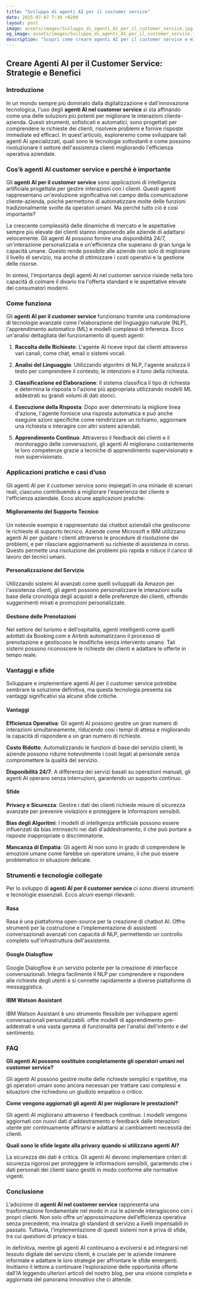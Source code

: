 ```yaml
---
title: "Sviluppo di agenti AI per il customer service"
date: 2025-07-07 7:30 +0200
layout: post
image: assets/images/Sviluppo_di_agenti_AI_per_il_customer_service.jpg
og_image: assets/images/Sviluppo_di_agenti_AI_per_il_customer_service.jpg
description: "Scopri come creare agenti AI per il customer service e migliorare l'assistenza clienti e l'efficienza operativa con soluzioni innovative e smart."
---
```


## Creare Agenti AI per il Customer Service: Strategie e Benefici

### Introduzione

In un mondo sempre più dominato dalla digitalizzazione e dall'innovazione tecnologica, l'uso degli **agenti AI nel customer service** si sta affinando come una delle soluzioni più potenti per migliorare le interazioni cliente-azienda. Questi strumenti, sofisticati e automatici, sono progettati per comprendere le richieste dei clienti, risolvere problemi e fornire risposte immediate ed efficaci. In quest'articolo, esploreremo come sviluppare tali agenti AI specializzati, quali sono le tecnologie sottostanti e come possono rivoluzionare il settore dell'assistenza clienti migliorando l'efficienza operativa aziendale.

### Cos’è agenti AI customer service e perché è importante

Gli **agenti AI per il customer service** sono applicazioni di intelligenza artificiale progettate per gestire interazioni con i clienti. Questi agenti rappresentano un'evoluzione significativa nel campo della comunicazione cliente-azienda, poiché permettono di automatizzare molte delle funzioni tradizionalmente svolte da operatori umani. Ma perché tutto ciò è così importante?

La crescente complessità delle dinamiche di mercato e le aspettative sempre più elevate dei clienti stanno imponendo alle aziende di adattarsi velocemente. Gli agenti AI possono fornire una disponibilità 24/7, un'interazione personalizzata e un'efficienza che superano di gran lunga le capacità umane. Questo rende possibile alle aziende non solo di migliorare il livello di servizio, ma anche di ottimizzare i costi operativi e la gestione delle risorse.

In sintesi, l'importanza degli agenti AI nel customer service risiede nella loro capacità di colmare il divario tra l'offerta standard e le aspettative elevate dei consumatori moderni.

### Come funziona

Gli **agenti AI per il customer service** funzionano tramite una combinazione di tecnologie avanzate come l'elaborazione del linguaggio naturale (NLP), l'apprendimento automatico (ML) e modelli complessi di inferenza. Ecco un'analisi dettagliata del funzionamento di questi agenti:

1. **Raccolta delle Richieste**: L'agente AI riceve input dai clienti attraverso vari canali, come chat, email o sistemi vocali.

2. **Analisi del Linguaggio**: Utilizzando algoritmi di NLP, l'agente analizza il testo per comprendere il contesto, le intenzioni e il tono della richiesta.

3. **Classificazione ed Elaborazione**: Il sistema classifica il tipo di richiesta e determina la risposta o l'azione più appropriata utilizzando modelli ML addestrati su grandi volumi di dati storici.

4. **Esecuzione della Risposta**: Dopo aver determinato la migliore linea d'azione, l'agente fornisce una risposta automatica e può anche eseguire azioni specifiche come reindirizzare un richiamo, aggiornare una richiesta o interagire con altri sistemi aziendali.

5. **Apprendimento Continuo**: Attraverso il feedback dei clienti e il monitoraggio delle conversazioni, gli agenti AI migliorano costantemente le loro competenze grazie a tecniche di apprendimento supervisionato e non supervisionato.

### Applicazioni pratiche e casi d’uso

Gli agenti AI per il customer service sono impiegati in una miriade di scenari reali, ciascuno contribuendo a migliorare l'esperienza del cliente e l'efficienza aziendale. Ecco alcune applicazioni pratiche:

#### Miglioramento del Supporto Tecnico

Un notevole esempio è rappresentato dai chatbot aziendali che gestiscono le richieste di supporto tecnico. Aziende come Microsoft e IBM utilizzano agenti AI per guidare i clienti attraverso le procedure di risoluzione dei problemi, e per rilasciare aggiornamenti su richieste di assistenza in corso. Questo permette una risoluzione dei problemi più rapida e riduce il carico di lavoro dei tecnici umani.

#### Personalizzazione del Servizio

Utilizzando sistemi AI avanzati come quelli sviluppati da Amazon per l'assistenza clienti, gli agenti possono personalizzare le interazioni sulla base della cronologia degli acquisti e delle preferenze dei clienti, offrendo suggerimenti mirati e promozioni personalizzate.

#### Gestione delle Prenotazioni

Nel settore del turismo e dell’ospitalità, agenti intelligenti come quelli adottati da Booking.com e Airbnb automatizzano il processo di prenotazione e gestiscono le modifiche senza intervento umano. Tali sistemi possono riconoscere le richieste dei clienti e adattare le offerte in tempo reale.

### Vantaggi e sfide

Sviluppare e implementare agenti AI per il customer service potrebbe sembrare la soluzione definitiva, ma questa tecnologia presenta sia vantaggi significativi sia alcune sfide critiche.

#### Vantaggi

**Efficienza Operativa**: Gli agenti AI possono gestire un gran numero di interazioni simultaneamente, riducendo così i tempi di attesa e migliorando la capacità di rispondere a un gran numero di richieste.

**Costo Ridotto**: Automatizzando le funzioni di base del servizio clienti, le aziende possono ridurre notevolmente i costi legati al personale senza compromettere la qualità del servizio.

**Disponibilità 24/7**: A differenza dei servizi basati su operazioni manuali, gli agenti AI operano senza interruzioni, garantendo un supporto continuo.

#### Sfide

**Privacy e Sicurezza**: Gestire i dati dei clienti richiede misure di sicurezza avanzate per prevenire violazioni e proteggere le informazioni sensibili.

**Bias degli Algoritmi**: I modelli di intelligenza artificiale possono essere influenzati da bias intrinsechi nei dati d'addestramento, il che può portare a risposte inappropriate o discriminatorie.

**Mancanza di Empatia**: Gli agenti AI non sono in grado di comprendere le emozioni umane come farebbe un operatore umano, il che può essere problematico in situazioni delicate.

### Strumenti e tecnologie collegate

Per lo sviluppo di **agenti AI per il customer service** ci sono diversi strumenti e tecnologie essenziali. Ecco alcuni esempi rilevanti:

#### Rasa

Rasa è una piattaforma open-source per la creazione di chatbot AI. Offre strumenti per la costruzione e l'implementazione di assistenti conversazionali avanzati con capacità di NLP, permettendo un controllo completo sull'infrastruttura dell'assistente.

#### Google Dialogflow

Google Dialogflow è un servizio potente per la creazione di interfacce conversazionali. Integra facilmente il NLP per comprendere e rispondere alle richieste degli utenti e si connette rapidamente a diverse piattaforme di messaggistica.

#### IBM Watson Assistant

IBM Watson Assistant è uno strumento flessibile per sviluppare agenti conversazionali personalizzabili. offre modelli di apprendimento pre-addestrati e una vasta gamma di funzionalità per l'analisi dell'intento e del sentimento.

### FAQ

**Gli agenti AI possono sostituire completamente gli operatori umani nel customer service?**

Gli agenti AI possono gestire molte delle richieste semplici e ripetitive, ma gli operatori umani sono ancora necessari per trattare casi complessi e situazioni che richiedono un giudizio empatico o critico.

**Come vengono aggiornati gli agenti AI per migliorare le prestazioni?**

Gli agenti AI migliorano attraverso il feedback continuo. I modelli vengono aggiornati con nuovi dati d'addestramento e feedback dalle interazioni utente per continuamente affinarsi e adattarsi ai cambiamenti necessità dei clienti.

**Quali sono le sfide legate alla privacy quando si utilizzano agenti AI?**

La sicurezza dei dati è critica. Gli agenti AI devono implementare criteri di sicurezza rigorosi per proteggere le informazioni sensibili, garantendo che i dati personali dei clienti siano gestiti in modo conforme alle normative vigenti.

### Conclusione

L'adozione di **agenti AI nel customer service** rappresenta una trasformazione fondamentale nel modo in cui le aziende interagiscono con i propri clienti. Non solo offre un'approssimazione dell’efficienza operativa senza precedenti, ma innalza gli standard di servizio a livelli impensabili in passato. Tuttavia, l'implementazione di questi sistemi non è priva di sfide, tra cui questioni di privacy e bias.

In definitiva, mentre gli agenti AI continuano a evolversi e ad integrarsi nel tessuto digitale del servizio clienti, è cruciale per le aziende rimanere informate e adattare le loro strategie per affrontare le sfide emergenti. Invitiamo il lettore a continuare l’esplorazione delle opportunità offerte dall’IA leggendo ulteriori articoli del nostro blog, per una visione completa e aggiornata del panorama innovativo che ci attende.